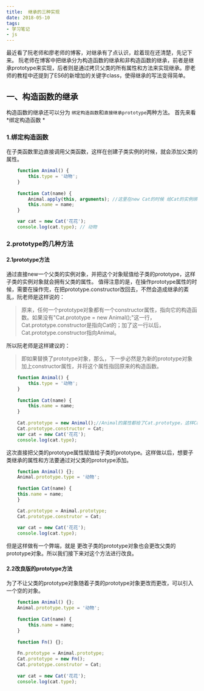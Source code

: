 ```yaml
---
title:  继承的三种实现
date: 2018-05-10
tags:
- 学习笔记
- js
---
```



最近看了阮老师和廖老师的博客，对继承有了点认识，趁着现在还清楚，先记下来。
阮老师在博客中把继承分为构造函数的继承和非构造函数的继承，前者是继承prototype来实现，后者则是通过拷贝父类的所有属性和方法来实现继承。廖老师的教程中还提到了ES6的新增加的关键字class，使得继承的写法变得简单。
<!-- more  -->

## 一、构造函数的继承

构造函数的继承还可以分为 `绑定构造函数`和`直接继承prototype`两种方法。
首先来看 *绑定构造函数 *

### 1.绑定构造函数

在子类函数里边直接调用父类函数，这样在创建子类实例的时候，就会添加父类的属性。
```js
	function Animal() {
    	this.type = '动物';
	}
	
	function Cat(name) {
    	Animal.apply(this, arguments); //这里在new Cat的时候 给Cat的实例绑定										   //Animal的属性
    	this.name = name;
	}

	var cat = new Cat('花花');
	console.log(cat.type); // 动物
```

### 2.prototype的几种方法

#### 2.1prototype方法

通过直接new一个父类的实例对象，并把这个对象赋值给子类的prototype，这样子类的实例对象就会拥有父类的属性。
值得注意的是，在操作prototype属性的时候，需要在操作完，在把prototype.constructor改回去，不然会造成继承的紊乱，阮老师是这样说的：
>原来，任何一个prototype对象都有一个constructor属性，指向它的构造函数。如果没有"Cat.prototype = new Animal();"这一行，Cat.prototype.constructor是指向Cat的；加了这一行以后，Cat.prototype.constructor指向Animal。

所以阮老师是这样建议的：
>即如果替换了prototype对象，那么，下一步必然是为新的prototype对象加上constructor属性，并将这个属性指回原来的构造函数。


```js
	function Animal() {
    	this.type = '动物';
	}
	
	function Cat(name) {
    	this.name = name;
	}
	
	Cat.prototype = new Animal();//Animal的属性都给了Cat.prototype，这样Cat							  //的实例也就拥有了Animal的属性
	Cat.prototype.constructor = Cat;
	var cat = new Cat('花花');
	console.log(cat.type);
```
这次直接把父类的prototype属性赋值给子类的prototype。这样做以后，想要子类继承的属性和方法要通过对父类的prototype添加。
```js
	function Animal() {};
	Animal.prototype.type = '动物';
	
	function Cat(name) {
  	this.name = name;
	}

	Cat.prototype = Animal.prototype;
	Cat.prototype.construtor = Cat;
	
	var cat = new Cat('花花');
	console.log(cat.type);
```
但是这样做有一个弊端，就是 更改子类的prototype对象也会更改父类的prototype对象。所以我们接下来对这个方法进行改良。

#### 2.2改良版的prototype方法

为了不让父类的prototype对象随着子类的prototype对象更改而更改，可以引入一个空的对象。
```js
	function Animal() {};
	Animal.prototype.type = '动物';
	
	function Cat(name) {
  		this.name = name;
	}
	
	function Fn() {};
	
	Fn.prototype = Animal.prototype;
	Cat.prototype = new Fn();
	Cat.prototype.construtor = Cat;
	
	var cat = new Cat('花花');
	console.log(cat.type);
```